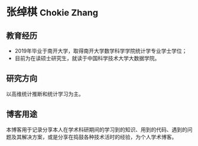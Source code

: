 <h1>张绰棋  <small>Chokie Zhang</small></h1>

## 教育经历

- 2019年毕业于南开大学，取得南开大学数学科学学院统计学专业学士学位；
- 目前为在读硕士研究生，就读于中国科学技术大学大数据学院。

## 研究方向

以高维统计推断和统计学习为主。

## 博客用途

本博客用于记录分享本人在学术科研期间的学习到的知识、用到的代码、遇到的问题及其解决方案，或是分享在捣鼓各种技术活时的经验，为个人学术博客。

